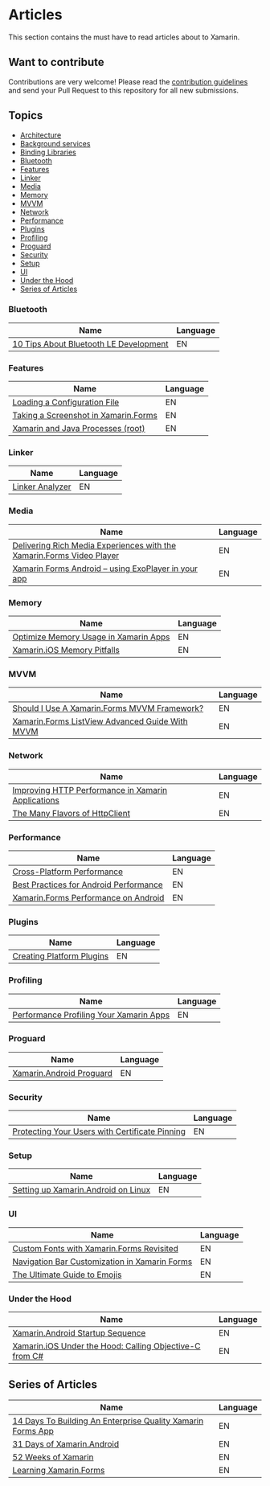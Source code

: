 # Articles

This section contains the must have to read articles about to Xamarin.

## Want to contribute

Contributions are very welcome! Please read the [contribution guidelines](contributing-guidelines.md) and send your Pull Request to this repository for all new submissions.

## Topics

  - [Architecture](article-topics/Architecture.md)
  - [Background services](article-topics/Background-services.md)
  - [Binding Libraries](article-topics/Binding-Libraries.md)
  - [Bluetooth](#bluetooth)
  - [Features](#features)
  - [Linker](#linker)
  - [Media](#media)
  - [Memory](#memory)
  - [MVVM](#mvvm)
  - [Network](#network)
  - [Performance](#performance)
  - [Plugins](#plugins)
  - [Profiling](#profiling)
  - [Proguard](#proguard)
  - [Security](#security)
  - [Setup](#setup)
  - [UI](#ui)
  - [Under the Hood](#under-the-hood)
- [Series of Articles](series-of-articles)

### Bluetooth

Name | Language
---- | --------
[10 Tips About Bluetooth LE Development](http://www.xam-consulting.com/10-tips-about-bluetooth-le-development/) | EN

### Features

Name | Language
---- | --------
[Loading a Configuration File](https://johnthiriet.com/xamarin-loading-a-configuration-file/) | EN
[Taking a Screenshot in Xamarin.Forms](https://xamarinhelp.com/taking-a-screenshot-in-xamarin-forms/) | EN
[Xamarin and Java Processes (root)](https://blog.ostebaronen.dk/2018/07/xamarin-and-java-processes.html) | EN

### Linker

Name | Language
---- | --------
[Linker Analyzer](https://www.jon-douglas.com/2017/09/22/linker-analyzer/) | EN

### Media

Name | Language
---- | --------
[Delivering Rich Media Experiences with the Xamarin.Forms Video Player](https://blog.xamarin.com/delivering-rich-media-experiences-xamarin-forms-video-player/) | EN
[Xamarin Forms Android – using ExoPlayer in your app](http://www.pshul.com/2018/02/09/xamarin-forms-android-using-exoplayer-in-your-app/) | EN

### Memory

Name | Language
---- | --------
[Optimize Memory Usage in Xamarin Apps](https://www.chipsncookies.com/2017/optimize-memory-usage-in-xamarin-apps/) | EN
[Xamarin.iOS Memory Pitfalls](https://thomasbandt.com/xamarinios-memory-pitfalls) | EN

### MVVM

Name | Language
---- | --------
[Should I Use A Xamarin.Forms MVVM Framework?](https://xamarinhelp.com/use-xamarin-forms-mvvm-framework/) | EN
[Xamarin.Forms ListView Advanced Guide With MVVM](https://doumer.me/xamarin-forms-listview-advanced-guide-with-mvvm/) | EN

### Network

Name | Language
---- | --------
[Improving HTTP Performance in Xamarin Applications](http://jonathanpeppers.com/Blog/improving-http-performance-in-xamarin-applications) | EN
[The Many Flavors of HttpClient](https://kerry.lothrop.de/httpclient-flavors/) | EN

### Performance

Name | Language
---- | --------
[Cross-Platform Performance](https://developer.xamarin.com/guides/cross-platform/deployment,_testing,_and_metrics/memory_perf_best_practices/) | EN
[Best Practices for Android Performance](https://developer.android.com/training/best-performance.html) | EN
[Xamarin.Forms Performance on Android](https://jonathanpeppers.com/Blog/xamarin-forms-performance-on-android) | EN

### Plugins

Name | Language
---- | --------
[Creating Platform Plugins](https://github.com/mattleibow/CreatingPlatformPlugins) | EN

### Profiling

Name | Language
---- | --------
[Performance Profiling Your Xamarin Apps](https://visualstudiomagazine.com/articles/2015/12/01/xamarin-apps.aspx) | EN

### Proguard

Name | Language
---- | --------
[Xamarin.Android Proguard](https://www.jon-douglas.com/2016/11/22/xamarin-android-proguard/) | EN

### Security

Name | Language
---- | --------
[Protecting Your Users with Certificate Pinning](https://basdecort.com/2018/07/18/protecting-your-users-with-certificate-pinning/) | EN

### Setup

Name | Language
---- | --------
[Setting up Xamarin.Android on Linux](https://github.com/0xFireball/xamarin-android-linux) | EN

### UI

Name | Language
---- | --------
[Custom Fonts with Xamarin.Forms Revisited](https://blog.verslu.is/xamarin/xamarin-forms-xamarin/custom-fonts-with-xamarin-forms-revisited/) | EN
[Navigation Bar Customization in Xamarin Forms](https://www.xamboy.com/2017/12/06/navigation-bar-customization-in-xamarin-forms/) | EN
[The Ultimate Guide to Emojis](https://smellyc0de.wordpress.com/2018/04/07/the-ultimate-guide-to-emojis/) | EN

### Under the Hood

Name | Language
---- | --------
[Xamarin.Android Startup Sequence](https://xamarinhelp.com/xamarin-android-startup-sequence/) | EN
[Xamarin.iOS Under the Hood: Calling Objective-C from C#](https://jonathanpeppers.com/Blog/xamarin-ios-under-the-hood-calling-objective-c-from-csharp) | EN

## Series of Articles

Name | Language
---- | --------
[14 Days To Building An Enterprise Quality Xamarin Forms App](http://xamarinhelp.com/14-days-to-building-an-enterprise-quality-xamarin-forms-app/) | EN
[31 Days of Xamarin.Android](https://blog.falafel.com/31-days-of-xamarin-android/) | EN
[52 Weeks of Xamarin](http://jesseliberty.com/?s=52+weeks+of+xamarin) | EN
[Learning Xamarin.Forms](http://jesseliberty.com/?s=Learning+Xamarin.Forms) | EN
